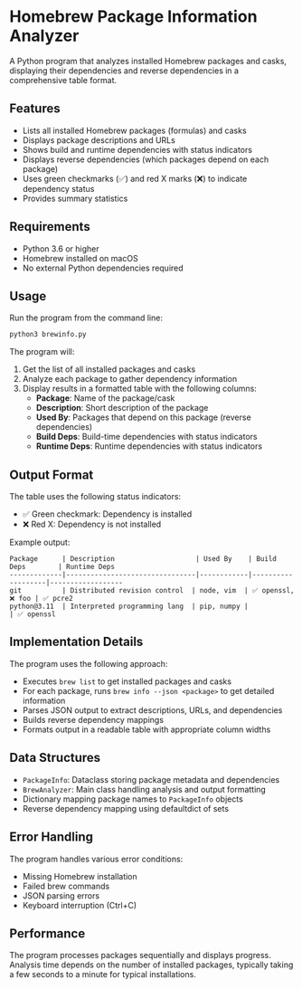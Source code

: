 # Homebrew Package Information Analyzer

A Python program that analyzes installed Homebrew packages and casks, displaying their dependencies and reverse dependencies in a comprehensive table format.

## Features

- Lists all installed Homebrew packages (formulas) and casks
- Displays package descriptions and URLs
- Shows build and runtime dependencies with status indicators
- Displays reverse dependencies (which packages depend on each package)
- Uses green checkmarks (✅) and red X marks (❌) to indicate dependency status
- Provides summary statistics

## Requirements

- Python 3.6 or higher
- Homebrew installed on macOS
- No external Python dependencies required

## Usage

Run the program from the command line:

```bash
python3 brewinfo.py
```

The program will:

1. Get the list of all installed packages and casks
2. Analyze each package to gather dependency information
3. Display results in a formatted table with the following columns:
   - **Package**: Name of the package/cask
   - **Description**: Short description of the package
   - **Used By**: Packages that depend on this package (reverse dependencies)
   - **Build Deps**: Build-time dependencies with status indicators
   - **Runtime Deps**: Runtime dependencies with status indicators

## Output Format

The table uses the following status indicators:

- ✅ Green checkmark: Dependency is installed
- ❌ Red X: Dependency is not installed

Example output:

```
Package      | Description                    | Used By    | Build Deps        | Runtime Deps
-------------|--------------------------------|------------|-------------------|------------------
git          | Distributed revision control  | node, vim  | ✅ openssl, ❌ foo | ✅ pcre2
python@3.11  | Interpreted programming lang  | pip, numpy |                   | ✅ openssl
```

## Implementation Details

The program uses the following approach:

- Executes `brew list` to get installed packages and casks
- For each package, runs `brew info --json <package>` to get detailed information
- Parses JSON output to extract descriptions, URLs, and dependencies
- Builds reverse dependency mappings
- Formats output in a readable table with appropriate column widths

## Data Structures

- `PackageInfo`: Dataclass storing package metadata and dependencies
- `BrewAnalyzer`: Main class handling analysis and output formatting
- Dictionary mapping package names to `PackageInfo` objects
- Reverse dependency mapping using defaultdict of sets

## Error Handling

The program handles various error conditions:

- Missing Homebrew installation
- Failed brew commands
- JSON parsing errors
- Keyboard interruption (Ctrl+C)

## Performance

The program processes packages sequentially and displays progress. Analysis time depends on the number of installed packages, typically taking a few seconds to a minute for typical installations.
